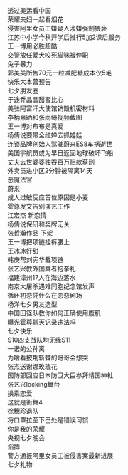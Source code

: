 透过奥运看中国  
荣耀夫妇一起看烟花  
侵害阿里女员工嫌疑人涉嫌强制猥亵  
江苏中小学今秋开学后推行5加2课后服务  
王一博用必胜超酷  
交警放任爱犬咬死猫咪被停职  
兔子暴力  
郭美美所售70元一粒减肥糖成本仅5毛  
快乐大本营预告  
七夕朋友圈  
于途乔晶晶甜蜜比心  
美驻阿富汗大使馆销毁机密材料  
李柄熹晒和张雨绮视频截图  
王一博对布布是真爱  
杨倩说要带全红婵去抓娃娃  
连锁品牌创始人驾驶蔚来ES8车祸逝世  
美国宇航员或为早日返回地球破坏飞船  
丈夫去世婆婆独吞百万赔款获刑  
外卖员进小区2分钟被隔离14天  
恶魔法官  
蔚来  
成人过敏反应首位原因是小麦  
霍尊发文告别演艺工作  
江宏杰 新恋情  
杨倩说保研和奖牌无关  
张哲瀚作品 下架  
王一博把项链挂裤腰上  
王冰冰好甜  
韩庚帮刘宪华戴项链  
张艺兴教外国舞者抱拳礼  
福建漳州17人在海边落水  
南京大屠杀遇难同胞纪念馆发声  
循环初恋凭什么在恋恋剧场  
杨洋七夕男友造型  
中国田径队教你如何正确使用腹肌  
曝光霍尊聊天记录违法吗  
七夕快乐  
S10四支战队均无缘S11  
一诺的公孙离  
为啥看披荆斩棘的哥哥会想哭  
张杰送谢娜玫瑰花  
国防部回应日本防卫大臣参拜靖国神社  
张艺兴locking舞台  
换乘恋爱  
这就是街舞4  
徐穗珍退队  
将口罩拉至下巴处是错误习惯  
你是我的荣耀  
央视七夕晚会  
滔搏  
警方通报阿里女员工被侵害案最新进展  
七夕礼物  
